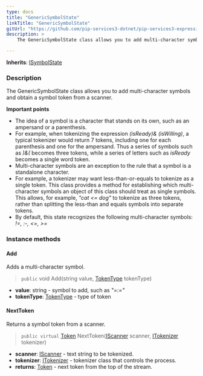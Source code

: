 ```yaml
---
type: docs
title: "GenericSymbolState"
linkTitle: "GenericSymbolState"
gitUrl: "https://github.com/pip-services3-dotnet/pip-services3-expressions-dotnet"
description: > 
    The GenericSymbolState class allows you to add multi-character symbols and obtain a symbol token from a scanner.

---
```


**Inherits**: [ISymbolState](../../isymbol_state)

### Description

The GenericSymbolState class allows you to add multi-character symbols and obtain a symbol token from a scanner.

**Important points**

- The idea of a symbol is a character that stands on its own, such as an ampersand or a parenthesis.  
- For example, when tokenizing the expression *(isReady)& (isWilling)*, a typical tokenizer would return 7 tokens, including one for each parenthesis and one for the ampersand. Thus a series of symbols such as *)&(* becomes three tokens, while a series of letters such as *isReady* becomes a single word token.
- Multi-character symbols are an exception to the rule that a symbol is a standalone character.  
- For example, a tokenizer may want less-than-or-equals to tokenize as a single token. This class provides a method for establishing which multi-character symbols an object of this class should treat as single symbols. This allows, for example, *"cat <= dog"* to tokenize as three tokens, rather than splitting the less-than and equals symbols into separate tokens.
- By default, this state recognizes the following multi-character symbols: *!=, :-, <=, >=*



### Instance methods

#### Add
Adds a multi-character symbol.

> `public` void Add(string value, [TokenType](../../token_type) tokenType)

- **value**: string - symbol to add, such as *"=:="*
- **tokenType**: [TokenType](../../token_type) - type of token


#### NextToken
Returns a symbol token from a scanner.

> `public virtual` [Token](../../token) NextToken([IScanner](../../../io/iscanner) scanner, [ITokenizer](../../itokenizer) tokenizer)

- **scanner**: [IScanner](../../../io/iscanner) - text string to be tokenized.
- **tokenizer**: [ITokenizer](../../itokenizer) - tokenizer class that controls the process.
- **returns**: [Token](../../token) - next token from the top of the stream.
